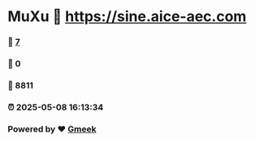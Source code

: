 # MuXu :link: https://sine.aice-aec.com 
### :page_facing_up: [7](https://sine.aice-aec.com/tag.html) 
### :speech_balloon: 0 
### :hibiscus: 8811 
### :alarm_clock: 2025-05-08 16:13:34 
### Powered by :heart: [Gmeek](https://github.com/Meekdai/Gmeek)
